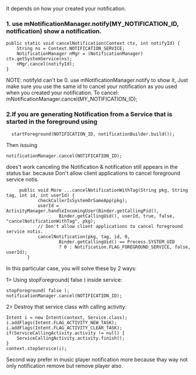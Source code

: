 
It depends on how your created your notification.

### 1. use mNotificationManager.notify(MY_NOTIFICATION_ID, notification) show a notification.

    public static void cancelNotification(Context ctx, int notifyId) {
        String ns = Context.NOTIFICATION_SERVICE;
        NotificationManager nMgr = (NotificationManager) ctx.getSystemService(ns);
        nMgr.cancel(notifyId);
    }

 NOTE: notifyId can't be 0.
 use mNotificationManager.notify to show it, Just make sure you use the same id to cancel your notification as you used when you created your notification. 
 To cancel: mNotificationManager.cancel(MY_NOTIFICATION_ID); 
 
### 2.If you are generating Notification from a Service that is started in the foreground using

      startForeground(NOTIFICATION_ID, notificationBuilder.build());
      
Then issuing

    notificationManager.cancel(NOTIFICATION_ID);
    
does't work canceling the Notification & notification still appears in the status bar.
because  Don't allow client applications to cancel foreground service notis.

         public void More ...cancelNotificationWithTag(String pkg, String tag, int id, int userId) {
                checkCallerIsSystemOrSameApp(pkg);
                userId = ActivityManager.handleIncomingUser(Binder.getCallingPid(),
                        Binder.getCallingUid(), userId, true, false, "cancelNotificationWithTag", pkg);
                // Don't allow client applications to cancel foreground service notis.
                cancelNotification(pkg, tag, id, 0,
                        Binder.getCallingUid() == Process.SYSTEM_UID
                        ? 0 : Notification.FLAG_FOREGROUND_SERVICE, false, userId);
            }

In this particular case, you will solve these by 2 ways:

1> Using stopForeground( false ) inside service:

    stopForeground( false );
    notificationManager.cancel(NOTIFICATION_ID);
2> Destroy that service class with calling activity:

    Intent i = new Intent(context, Service.class);
    i.addFlags(Intent.FLAG_ACTIVITY_NEW_TASK);
    i.addFlags(Intent.FLAG_ACTIVITY_CLEAR_TASK);
    if(ServiceCallingActivity.activity != null) {
        ServiceCallingActivity.activity.finish();
    }
    context.stopService(i);
    
Second way prefer in music player notification more because thay way not only notification remove but remove player also.
